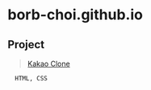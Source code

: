 # borb-choi.github.io

## Project

> [Kakao Clone](https://borb-choi.github.io/kakao_clone)
~~~
  HTML, CSS 
~~~
